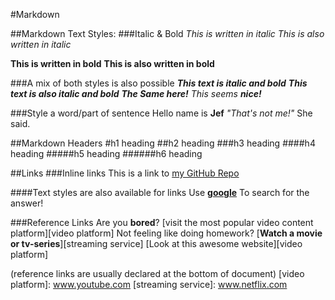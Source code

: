 #Markdown

##Markdown Text Styles:
###Italic & Bold
_This is written in italic_
*This is also written in italic*

**This is written in bold**
__This is also written in bold__

###A mix of both styles is also possible
**_This text is italic and bold_**
***This text is also italic and bold***
___The Same here!___
_This seems **nice!**_

###Style a word/part of sentence
Hello name is **Jef**
*"That's not me!"* She said.


##Markdown Headers
#h1 heading
##h2 heading
###h3 heading
####h4 heading
#####h5 heading
######h6 heading


##Links
###Inline links
This is a link to [my GitHub Repo](https://github.com/RobbeTh-PXL/1EAI-WT)

####Text styles are also available for links
Use [**google**](www.google.com) To search for the answer!

###Reference Links
Are you **bored**? [visit the most popular video content platform][video platform]
Not feeling like doing homework? [**Watch a movie or tv-series**][streaming service]
[Look at this awesome website][video platform]

(reference links are usually declared at the bottom of document)
[video platform]: www.youtube.com
[streaming service]: www.netflix.com
